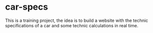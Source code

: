 # car-specs
This is a training project, the idea is to build a website with the technic specifications of a car and some technic calculations in real time. 
